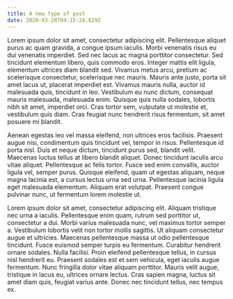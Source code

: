 ```yaml
---
title: A new type of post
date: 2020-03-28T04:15:24.829Z
---
```

Lorem ipsum dolor sit amet, consectetur adipiscing elit. Pellentesque aliquet purus ac quam gravida, a congue ipsum iaculis. Morbi venenatis risus eu dui venenatis imperdiet. Sed nec lacus ac magna porttitor consectetur. Sed tincidunt elementum libero, quis commodo eros. Integer mattis elit ligula, elementum ultrices diam blandit sed. Vivamus metus arcu, pretium ac scelerisque consectetur, scelerisque nec mauris. Mauris ante justo, porta sit amet lacus ut, placerat imperdiet est. Vivamus mauris nulla, auctor id malesuada quis, tincidunt in leo. Vestibulum eu nunc dictum, consequat mauris malesuada, malesuada enim. Quisque quis nulla sodales, lobortis nibh sit amet, imperdiet orci. Cras tortor sem, vulputate ut molestie et, vestibulum quis diam. Cras feugiat nunc hendrerit risus fermentum, sit amet posuere mi blandit.

Aenean egestas leo vel massa eleifend, non ultrices eros facilisis. Praesent augue nisi, condimentum quis tincidunt vel, tempor in risus. Pellentesque id porta nisl. Duis et neque dictum, tincidunt purus sed, blandit velit. Maecenas luctus tellus at libero blandit aliquet. Donec tincidunt iaculis arcu vitae aliquet. Pellentesque ac felis tortor. Fusce sed enim convallis, auctor ligula vel, semper purus. Quisque eleifend, quam ut egestas aliquam, neque magna lacinia est, a cursus lectus urna sed urna. Pellentesque lacinia ligula eget malesuada elementum. Aliquam erat volutpat. Praesent congue pulvinar nunc, ut fermentum lorem molestie ut.

Lorem ipsum dolor sit amet, consectetur adipiscing elit. Aliquam tristique nec urna a iaculis. Pellentesque enim quam, rutrum sed porttitor ut, consectetur a dui. Morbi varius malesuada nunc, vel maximus tortor semper a. Vestibulum lobortis velit non tortor mollis sagittis. Ut aliquam consectetur augue et ultricies. Maecenas pellentesque massa ut odio pellentesque tincidunt. Fusce euismod semper turpis eu fermentum. Curabitur hendrerit ornare sodales. Nulla facilisi. Proin eleifend pellentesque tellus, in cursus nisl hendrerit eu. Praesent sodales est et sem vehicula, eget iaculis augue fermentum. Nunc fringilla dolor vitae aliquam porttitor. Mauris velit augue, tristique in lacus eu, ultrices ornare lectus. Cras sapien magna, luctus sit amet diam quis, feugiat varius ante. Donec nec tincidunt tellus, nec tempus ex.
